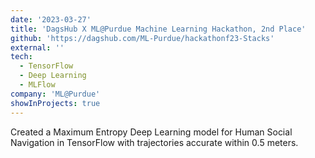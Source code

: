 ```yaml
---
date: '2023-03-27'
title: 'DagsHub X ML@Purdue Machine Learning Hackathon, 2nd Place'
github: 'https://dagshub.com/ML-Purdue/hackathonf23-Stacks'
external: ''
tech:
  - TensorFlow
  - Deep Learning
  - MLFlow
company: 'ML@Purdue'
showInProjects: true
---
```


Created a Maximum Entropy Deep Learning model for Human Social Navigation in TensorFlow with trajectories accurate within 0.5 meters.
